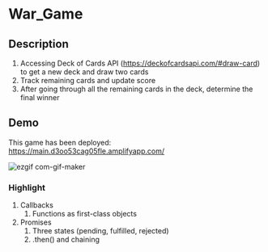 # War_Game
## Description
1. Accessing Deck of Cards API (https://deckofcardsapi.com/#draw-card) to get a new deck and draw two cards
2. Track remaining cards and update score
3. After going through all the remaining cards in the deck, determine the final winner

## Demo
This game has been deployed: https://main.d3oo53cag05fle.amplifyapp.com/

![ezgif com-gif-maker](https://user-images.githubusercontent.com/61951792/161605528-61b1b536-9176-4205-9cb6-c860f0000458.gif)

### Highlight
1. Callbacks
   1. Functions as first-class objects
2. Promises
   1. Three states (pending, fulfilled, rejected)
   2. .then() and chaining